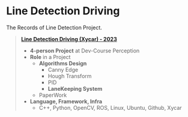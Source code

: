 # Line Detection Driving 
The Records of Line Detection Project.

> ****<a href = https://www.notion.so/Offline-Xycar-Drive-b395e5a9a12b4458b6e1705aa91a4116>Line Detection Driving (Xycar) - 2023</a>****
> 
> - **4-person Project** at Dev-Course Perception
> - **Role** in a Project
>     - **Algorithms Design**
>         - Canny Edge
>         - Hough Transform
>         - PID
>         - **LaneKeeping System**
>     - PaperWork
> - **Language, Framework, Infra**
>     - C++, Python, OpenCV, ROS, Linux, Ubuntu, Github, Xycar
